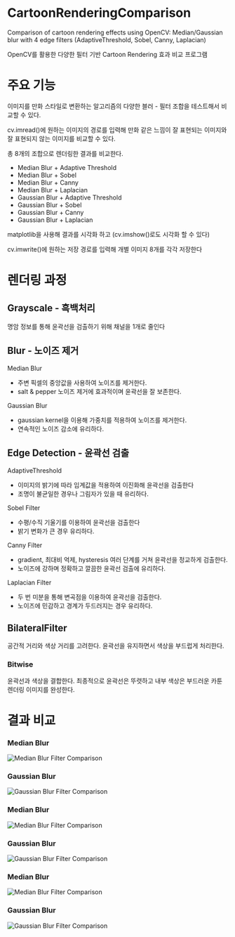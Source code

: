# CartoonRenderingComparison
Comparison of cartoon rendering effects using OpenCV: Median/Gaussian blur with 4 edge filters (AdaptiveThreshold, Sobel, Canny, Laplacian)

OpenCV를 활용한 다양한 필터 기반 Cartoon Rendering 효과 비교 프로그램

# 주요 기능
이미지를 만화 스타일로 변환하는 알고리즘의 다양한 블러 - 필터 조합을 테스트해서 비교할 수 있다.

cv.imread()에 원하는 이미지의 경로를 입력해 만화 같은 느낌이 잘 표현되는 이미지와 잘 표현되지 않는 이미지를 비교할 수 있다.

총 8개의 조합으로 렌더링한 결과를 비교한다.
- Median Blur + Adaptive Threshold
- Median Blur + Sobel
- Median Blur + Canny
- Median Blur + Laplacian
- Gaussian Blur + Adaptive Threshold
- Gaussian Blur + Sobel
- Gaussian Blur + Canny
- Gaussian Blur + Laplacian

matplotlib을 사용해 결과를 시각화 하고 (cv.imshow()로도 시각화 할 수 있다)

cv.imwrite()에 원하는 저장 경로를 입력해 개별 이미지 8개를 각각 저장한다

# 렌더링 과정

## Grayscale - 흑백처리
명암 정보를 통해 윤곽선을 검출하기 위해 채널을 1개로 줄인다

## Blur - 노이즈 제거
Median Blur

- 주변 픽셀의 중앙값을 사용하여 노이즈를 제거한다.
- salt & pepper 노이즈 제거에 효과적이며 윤곽선을 잘 보존한다.

Gaussian Blur

- gaussian kernel을 이용해 가중치를 적용하여 노이즈를 제거한다.
- 연속적인 노이즈 감소에 유리하다.

## Edge Detection - 윤곽선 검출
AdaptiveThreshold

- 이미지의 밝기에 따라 임계값을 적용하여 이진화해 윤곽선을 검출한다
- 조명이 불균일한 경우나 그림자가 있을 때 유리하다.

Sobel Filter

- 수평/수직 기울기를 이용하여 윤곽선을 검출한다
- 밝기 변화가 큰 경우 유리하다.

Canny Filter

- gradient, 최대비 억제, hysteresis 여러 단계를 거쳐 윤곽선을 정교하게 검출한다.
- 노이즈에 강하며 정확하고 깔끔한 윤곽선 검출에 유리하다.

Laplacian Filter

- 두 번 미분을 통해 변곡점을 이용하여 윤곽선을 검출한다.
- 노이즈에 민감하고 경계가 두드러지는 경우 유리하다.

## BilateralFilter
공간적 거리와 색상 거리를 고려한다.
윤곽선을 유지하면서 색상을 부드럽게 처리한다.

### Bitwise
윤곽선과 색상을 결합한다.
최종적으로 윤곽선은 뚜렷하고 내부 색상은 부드러운 카툰 렌더링 이미지를 완성한다.

# 결과 비교
### Median Blur


![Median Blur Filter Comparison](./images/dragonball/MedianD.png)

### Gaussian Blur


![Gaussian Blur Filter Comparison](./images/dragonball/GaussianD.png)


### Median Blur


![Median Blur Filter Comparison](./images/elephant/MedianE.png)


### Gaussian Blur


![Gaussian Blur Filter Comparison](./images/elephant/GaussianE.png)


### Median Blur


![Median Blur Filter Comparison](./images/sketch/MedianS.png)


### Gaussian Blur


![Gaussian Blur Filter Comparison](./images/sketch/GaussianS.png)
